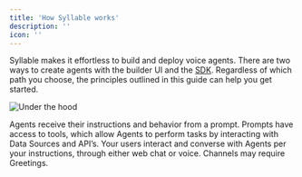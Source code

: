 ```yaml
---
title: 'How Syllable works'
description: ''
icon: ''
---
```


Syllable makes it effortless to build and deploy voice agents.  There are two ways to create agents with the builder UI and the  [SDK](https://docs.syllable.ai/sdk-docs/Overview#syllable-sdk). Regardless of which path you choose, the principles outlined in this guide can help you get started.

![Under the hood](/images/howsyllableworks.png)

Agents receive their instructions and behavior from a prompt. Prompts have access to tools, which allow Agents to perform tasks by interacting with Data Sources and API’s. Your users interact and converse with Agents per your instructions, through either web chat or voice. Channels may require Greetings.